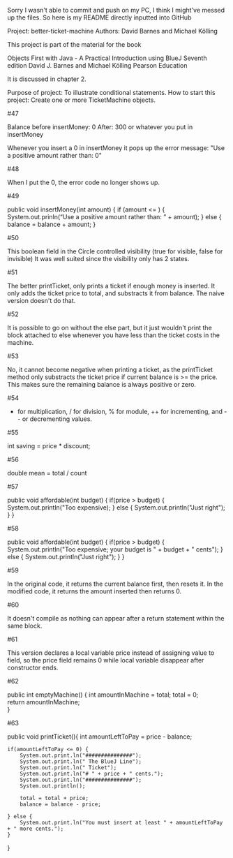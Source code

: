 Sorry I wasn't able to commit and push on my PC, I think I might've messed up the files.
So here is my README directly inputted into GitHub

Project: better-ticket-machine
Authors: David Barnes and Michael Kölling

This project is part of the material for the book

   Objects First with Java - A Practical Introduction using BlueJ
   Seventh edition
   David J. Barnes and Michael Kölling
   Pearson Education

It is discussed in chapter 2.

Purpose of project: To illustrate conditional statements.
How to start this project: Create one or more TicketMachine objects.

#47

Balance before insertMoney: 0
After: 300 or whatever you put in insertMoney

Whenever you insert a 0 in insertMoney it pops up the error message:
"Use a positive amount rather than: 0"

#48

When I put the 0, the error code no longer shows up.

#49

public void insertMoney(int amount) {
if (amount <= ) {
System.out.prinln(“Use a positive amount rather than: ” + amount);
}
else {
balance = balance + amount;
}

#50

This boolean field in the Circle controlled visibility (true for visible, false for invisible)
It was well suited since the visibility only has 2 states.

#51

The better printTicket, only prints a ticket if enough money is inserted.
It only adds the ticket price to total, and substracts it from balance.
The naive version doesn't do that.

#52

It is possible to go on without the else part, but it just wouldn't print
the block attached to else whenever you have less than the ticket costs in the machine.

#53

No, it cannot become negative when printing a ticket, as the printTicket method
only substracts the ticket price if current balance is >= the price.
This makes sure the remaining balance is always positive or zero.

#54

* for multiplication, / for division, % for module, ++ for incrementing, and -- or decrementing values.
 
#55 

int saving = price * discount;

#56

double mean = total / count

#57

public void affordable(int budget) {
    if(price > budget) {
        System.out.println("Too expensive);
    } else {
        System.out.println("Just right");
    }
}

#58

public void affordable(int budget) {
    if(price > budget) {
        System.out.println("Too expensive; your budget is " + budget + " cents");
    } else {
        System.out.println("Just right");
    }
}

#59

In the original code, it returns the current balance first, then resets it.
In the modified code, it returns the amount inserted then returns 0.

#60

It doesn't compile as nothing can appear after a return statement within the
same block.

#61

This version declares a local variable price instead of assigning value to field,
so the price field remains 0 while local variable disappear after constructor ends.

#62

public int emptyMachine() {
    int amountInMachine = total; 
    total = 0;                   
    return amountInMachine;      
}

#63

public void printTicket(){
    int amountLeftToPay = price - balance;
    
    if(amountLeftToPay <= 0) {
        System.out.print.ln("###############");
        System.out.print.ln(" The BlueJ Line");
        System.out.print.ln(" Ticket");
        System.out.print.ln("# " + price + " cents.");
        System.out.print.ln("###############");
        System.out.println();
        
        total = total + price;
        balance = balance - price;
        
    } else { 
        System.out.print.ln("You must insert at least " + amountLeftToPay + " more cents.");
    }
}
